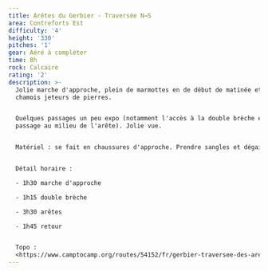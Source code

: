 ```yaml
---
title: Arêtes du Gerbier - Traversée N→S
area: Contreforts Est
difficulty: '4'
height: '330'
pitches: '1'
gear: Aéré à compléter
time: 8h
rock: Calcaire
rating: '2'
description: >-
  Jolie marche d'approche, plein de marmottes en de début de matinée et des
  chamois jeteurs de pierres.


  Quelques passages un peu expo (notamment l'accès à la double brèche et un
  passage au milieu de l'arête). Jolie vue. 


  Matériel : se fait en chaussures d'approche. Prendre sangles et dégaines.


  Détail horaire :

  - 1h30 marche d'approche

  - 1h15 double brèche

  - 3h30 arêtes

  - 1h45 retour


  Topo :
  <https://www.camptocamp.org/routes/54152/fr/gerbier-traversee-des-aretes>
---
```


